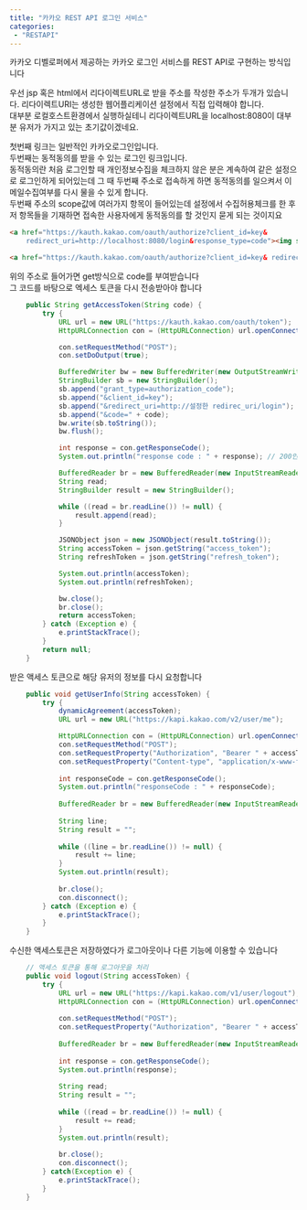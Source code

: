 ```yaml
---
title: "카카오 REST API 로그인 서비스"
categories:
 - "RESTAPI"
---
```

카카오 디벨로퍼에서 제공하는 카카오 로그인 서비스를 REST API로 구현하는 방식입니다  

우선 jsp 혹은 html에서 리다이렉트URL로 받을 주소를 작성한 주소가 두개가 있습니다.
리다이렉트URI는 생성한 웹어플리케이션 설정에서 직접 입력해야 합니다.  
대부분 로컬호스트환경에서 실행하실테니 리다이렉트URL을 localhost:8080이 대부분 유저가 가지고 있는 초기값이겠네요.  

첫번째 링크는 일반적인 카카오로그인입니다.  
두번째는 동적동의를 받을 수 있는 로그인 링크입니다.  
동적동의란 처음 로그인할 때 개인정보수집을 체크하지 않은 분은 계속하여 같은 설정으로 로그인하게 되어있는데 그 때 두번째 주소로 접속하게 하면 동적동의를 일으켜서 이메일수집여부를 다시 물을 수 있게 합니다.  
두번째 주소의 scope값에 여러가지 항목이 들어있는데 설정에서 수집허용체크를 한 후 저 항목들을 기재하면 접속한 사용자에게 동적동의를 할 것인지 묻게 되는 것이지요  

```html
<a href="https://kauth.kakao.com/oauth/authorize?client_id=key&
	redirect_uri=http://localhost:8080/login&response_type=code"><img src="/resources/login.png"></a>

<a href="https://kauth.kakao.com/oauth/authorize?client_id=key&	redirect_uri=http://localhost:8080/login&response_type=code&scope=account_email,gender,age_range,birthday">이메일 동의 로그인</a>
```

위의 주소로 들어가면 get방식으로 code를 부여받습니다  
그 코드를 바탕으로 엑세스 토큰을 다시 전송받아야 합니다  
```java
	public String getAccessToken(String code) {
		try {
			URL url = new URL("https://kauth.kakao.com/oauth/token");
			HttpURLConnection con = (HttpURLConnection) url.openConnection();

			con.setRequestMethod("POST");
			con.setDoOutput(true);

			BufferedWriter bw = new BufferedWriter(new OutputStreamWriter(con.getOutputStream()));
			StringBuilder sb = new StringBuilder();
			sb.append("grant_type=authorization_code");
			sb.append("&client_id=key");
			sb.append("&redirect_uri=http://설정한 redirec_uri/login");
			sb.append("&code=" + code);
			bw.write(sb.toString());
			bw.flush();

			int response = con.getResponseCode();
			System.out.println("response code : " + response); // 200인 경우 정상적인 통신이 이루어짐

			BufferedReader br = new BufferedReader(new InputStreamReader(con.getInputStream()));
			String read;
			StringBuilder result = new StringBuilder();

			while ((read = br.readLine()) != null) {
				result.append(read);
			}

			JSONObject json = new JSONObject(result.toString());
			String accessToken = json.getString("access_token");
			String refreshToken = json.getString("refresh_token");

			System.out.println(accessToken);
			System.out.println(refreshToken);

			bw.close();
			br.close();
			return accessToken;
		} catch (Exception e) {
			e.printStackTrace();
		}
		return null;
	}
```

받은 액세스 토큰으로 해당 유저의 정보를 다시 요청합니다  

```java
	public void getUserInfo(String accessToken) {
		try {
			dynamicAgreement(accessToken);
			URL url = new URL("https://kapi.kakao.com/v2/user/me");

			HttpURLConnection con = (HttpURLConnection) url.openConnection();
			con.setRequestMethod("POST");
			con.setRequestProperty("Authorization", "Bearer " + accessToken);
			con.setRequestProperty("Content-type", "application/x-www-form-urlencoded;charset=utf-8");
			
			int responseCode = con.getResponseCode();
			System.out.println("responseCode : " + responseCode);
			
			BufferedReader br = new BufferedReader(new InputStreamReader(con.getInputStream()));
			
			String line;
			String result = "";
			
			while ((line = br.readLine()) != null) {
				result += line;
			}
			System.out.println(result);
			
			br.close();
			con.disconnect();
		} catch (Exception e) {
			e.printStackTrace();
		}
	}
```

수신한 액세스토큰은 저장하였다가 로그아웃이나 다른 기능에 이용할 수 있습니다

```java
	// 액세스 토큰을 통해 로그아웃을 처리
	public void logout(String accessToken) {
		try {
			URL url = new URL("https://kapi.kakao.com/v1/user/logout");
			HttpURLConnection con = (HttpURLConnection) url.openConnection();
			
			con.setRequestMethod("POST");
			con.setRequestProperty("Authorization", "Bearer " + accessToken);
			
			BufferedReader br = new BufferedReader(new InputStreamReader(con.getInputStream()));
			
			int response = con.getResponseCode();
			System.out.println(response);
			
			String read;
			String result = "";
			
			while ((read = br.readLine()) != null) {
				result += read;
			}
			System.out.println(result);
			
			br.close();
			con.disconnect();
		} catch(Exception e) {
			e.printStackTrace();
		}
	}
```